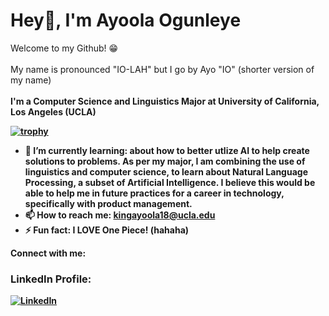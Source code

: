# Hey👋, I'm Ayoola Ogunleye 

Welcome to my Github! 😁
<br>
<br>
My name is pronounced "IO-LAH" but I go by Ayo "IO" (shorter version of my name)
<br>
<br>
<b>I'm a Computer Science and Linguistics Major at University of California, Los Angeles (UCLA) <b>

[![trophy](https://github-profile-trophy.vercel.app/?username=ayoola135790)](https://github.com/ryo-ma/github-profile-trophy)

- 🌱 I’m currently learning: about how to better utlize AI to help create solutions to problems. As per my major, I am combining the use of linguistics and computer science, to learn about Natural Language Processing, a subset of Artificial Intelligence. I believe this would be able to help me in future practices for a career in technology, specifically with product management. 
- 📫 How to reach me: kingayoola18@ucla.edu
- ⚡ Fun fact: I <b>LOVE<b> One Piece! (hahaha)

Connect with me:
<br>
### LinkedIn Profile:
[![LinkedIn](https://upload.wikimedia.org/wikipedia/commons/c/ca/LinkedIn_logo_initials.png)](https://www.linkedin.com/in/emmanuel-o-455537212)



<!--
**ayoola135790/ayoola135790** is a ✨ _special_ ✨ repository because its `README.md` (this file) appears on your GitHub profile.



Here are some ideas to get you started:

- 🔭 I’m currently working on ...
- 🌱 I’m currently learning ...
- 👯 I’m looking to collaborate on ...
- 🤔 I’m looking for help with ...
- 💬 Ask me about ...
- 📫 How to reach me: ...
- 😄 Pronouns: ...
- ⚡ Fun fact: ...
-->
